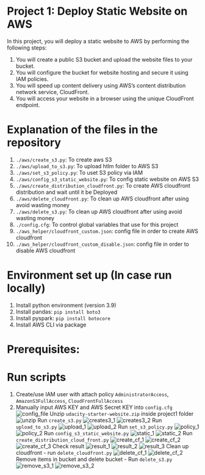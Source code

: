 # Project 1: Deploy Static Website on AWS
In this project, you will deploy a static website to AWS by performing the following steps:

1. You will create a public S3 bucket and upload the website files to your bucket.
2. You will configure the bucket for website hosting and secure it using IAM policies.
3. You will speed up content delivery using AWS’s content distribution network service, CloudFront.
4. You will access your website in a browser using the unique CloudFront endpoint.


# Explanation of the files in the repository
1. ```./aws/create_s3.py```: To create aws S3
2. ```./aws/upload_to_s3.py```: To upload htlm folder to AWS S3
3. ```./aws/set_s3_policy.py```: To uset S3 policy via IAM
4. ```./aws/config_s3_static_website.py```: To config static website on AWS S3
5. ```./aws/create_distribution_cloudfront.py```: To create AWS cloudfront distribution and wait until it be Deployed
6. ```./aws/delete_cloudfront.py```: To clean up  AWS cloudfront after using avoid wasting money
7. ```./aws/delete_s3.py```: To clean up  AWS cloudfront after using avoid wasting money
8. ```./config.cfg```: To control global variables that use for this project
9. ```./aws_helper/cloudfront_custom.json```: config file in order to create AWS cloudfront
10. ```./aws_helper/cloudfront_custom_disable.json```: config file in order to disable AWS cloudfront


# Environment set up (In case run locally)
1. Install python environment (version 3.9)
2. Install pandas: ```pip install boto3```
3. Install pyspark: ```pip install botocore```
4. Install AWS CLI via package 

# Prerequisites:


# Run scripts

1. Create/use IAM user with attach policy ```AdministratorAccess```, ```AmazonS3FullAccess```, ```CloudFrontFullAccess```
2. Manually input AWS  KEY and AWS Secret KEY into ```config.cfg``` 
    ![config_file](./images/config_file.png)
Unzip ```udacity-starter-website.zip``` inside project1 folder 
    ![unzip](./images/unzip.png)
Run ```create_s3.py```
    ![creates3_1](./images/creates3_1.png)
    ![creates3_2](./images/creates3_2.png)
Run ```upload_to_s3.py```
    ![upload_1](./images/upload_1.png)
    ![upload_2](./images/upload_2.png)
Run ```set_s3_policy.py```
    ![policy_1](./images/policy_1.png)
    ![policy_2](./images/policy_2.png)
Run ```config_s3_static_website.py```
    ![static_1](./images/static_1.png)
    ![static_2](./images/static_2.png)
Run ```create_distribution_cloud_front.py```
    ![create_cf_1](./images/create_cf_1.png)
    ![create_cf_2](./images/create_cf_2.png)
    ![create_cf_3](./images/create_cf_3.png)
Check result
    ![result_1](./images/result_1.png)
    ![result_2](./images/result_2.png)
    ![result_3](./images/result_3.png)
Clean up cloudfront - run ```delete_cloudfront.py```
    ![delete_cf_1](./images/delete_cf_1.png)
    ![delete_cf_2](./images/delete_cf_2.png)
Remove items in bucket and delete bucket - Run ```delete_s3.py```
    ![remove_s3_1](./images/remove_s3_1.png)
    ![remove_s3_2](./images/remove_s3_2.png)


